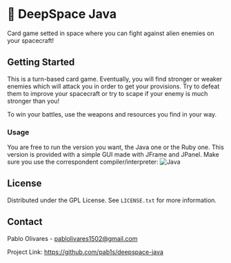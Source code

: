 # :rocket: DeepSpace Java

Card game setted in space where you can fight against alien enemies on your spacecraft!



## Getting Started

This is a turn-based card game. Eventually, you will find stronger or weaker enemies which will attack you in order to get your provisions. Try to defeat them to improve your spacecraft or try to scape if your enemy is much stronger than you!

To win your battles, use the weapons and resources you find in your way.

### Usage

You are free to run the version you want, the Java one or the Ruby one. This version is provided with a simple GUI made with JFrame and JPanel. Make sure you use the correspondent compiler/interpreter:
![Java](https://img.shields.io/badge/java-%23ED8B00.svg?style=for-the-badge&logo=java&logoColor=white)



## License

Distributed under the GPL License. See `LICENSE.txt` for more information.



## Contact

Pablo Olivares - [pablolivares1502@gmail.com](mailto:pablolivares1502@gmail.com)

Project Link: https://github.com/pab1s/deepspace-java

